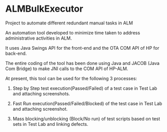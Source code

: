 # ALMBulkExecutor
Project to automate different redundant manual tasks in ALM

An automation tool developed to minimize time taken to address administrative activities in ALM.

It uses Java Swings API for the front-end and the OTA COM API of HP for back-end.

The entire coding of the tool has been done using Java and JACOB (Java Com Bridge) to make JNI calls to the COM API of HP-ALM. 

At present, this tool can be used for the following 3 processes:

1. Step by Step test execution(Passed/Failed) of a test case in Test Lab and attaching screenshots.

2. Fast Run execution(Passed/Failed/Blocked) of the test case in Test Lab and attaching screenshot.

3. Mass blocking/unblocking (Block/No run) of test scripts based on test sets in Test Lab and linking defects.


